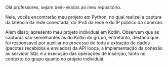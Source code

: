 Olá professores, sejam bem-vindos ao meu repositório.

Nele, vocês encontrarão meu projeto em Python, no qual realizei a captura da latência da rede conectada, do IPv4 da rede e do IP público da conexão.

Além disso, apresento meu projeto individual em Kotlin. Observem que as capturas são semelhantes às do Kotlin do grupo, entretanto, destaco que fui responsável por auxiliar no processo de toda a extração de dados (pacotes recebidos e enviados) da API looca, a implementação da conexão ao servidor SQL e a execução das operações de inserção, tanto no contexto do grupo quanto no projeto individual.
